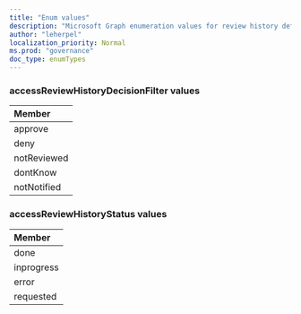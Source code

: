 ```yaml
---
title: "Enum values"
description: "Microsoft Graph enumeration values for review history definition"
author: "leherpel"
localization_priority: Normal
ms.prod: "governance"
doc_type: enumTypes
---
```


### accessReviewHistoryDecisionFilter values 



|Member|
|:---|
|approve|
|deny|
|notReviewed|
|dontKnow|
|notNotified|

### accessReviewHistoryStatus values 



|Member|
|:---|
|done|
|inprogress|
|error|
|requested|

